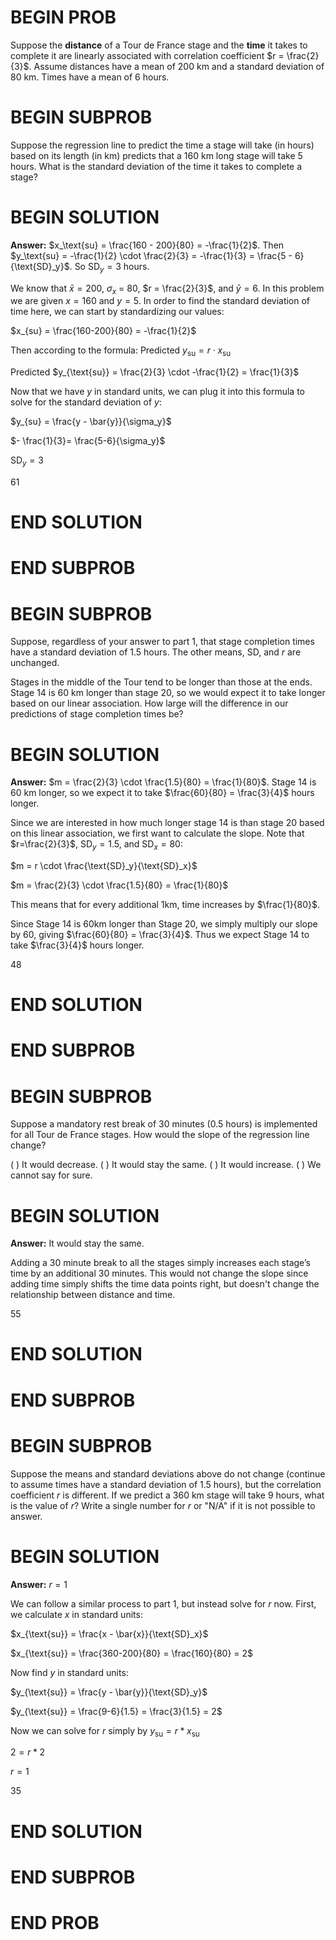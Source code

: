 # BEGIN PROB

Suppose the **distance** of a Tour de France stage and the **time** it takes to complete it are linearly associated with correlation coefficient $r = \frac{2}{3}$. Assume distances have a mean of 200 km and a standard deviation of 80 km. Times have a mean of 6 hours.

# BEGIN SUBPROB

Suppose the regression line to predict the time a stage will take (in
hours) based on its length (in km) predicts that a 160 km long stage
will take 5 hours. What is the standard deviation of the time it takes
to complete a stage?


# BEGIN SOLUTION
**Answer:** $x_\text{su} = \frac{160 - 200}{80} = -\frac{1}{2}$. Then $y_\text{su} = -\frac{1}{2} \cdot \frac{2}{3} = -\frac{1}{3} = \frac{5 - 6}{\text{SD}_y}$. So $\text{SD}_y = 3$ hours.

We know that $\bar{x} = 200$, $\sigma_x$ = 80, $r = \frac{2}{3}$, and $\bar{y} = 6$. In this problem we are given $x = 160$ and $y = 5$.
In order to find the standard deviation of time here, we can start by standardizing our values:

$x_{su} = \frac{160-200}{80} = -\frac{1}{2}$

Then according to the formula: $\text{Predicted}$ $y_{\text{su}} = r \cdot x_{\text{su}}$

$\text{Predicted}$ $y_{\text{su}} = \frac{2}{3} \cdot -\frac{1}{2} = \frac{1}{3}$

Now that we have $y$ in standard units, we can plug it into this formula to solve for the standard deviation of $y$:

$y_{su}  = \frac{y - \bar{y}}{\sigma_y}$

$- \frac{1}{3}= \frac{5-6}{\sigma_y}$

$\text{SD}_y = 3$

<average>61</average>

# END SOLUTION

# END SUBPROB

# BEGIN SUBPROB

Suppose, regardless of your answer to part 1, that stage completion times have a standard deviation of 1.5 hours. The other means, SD, and $r$ are unchanged.

Stages in the middle of the Tour tend to be longer than those at the ends. Stage 14 is 60 km longer than stage 20, so we would expect it to take longer based on our linear association. How large will the difference in our predictions of stage completion times be?

# BEGIN SOLUTION
**Answer:** $m = \frac{2}{3} \cdot \frac{1.5}{80} = \frac{1}{80}$. Stage 14 is 60 km longer, so we expect it to take $\frac{60}{80} = \frac{3}{4}$ hours longer.

Since we are interested in how much longer stage 14 is than stage 20 based on this linear association, we first want to calculate the slope. Note that $r=\frac{2}{3}$, $\text{SD}_y=1.5$, and $\text{SD}_x=80$: 

$m = r \cdot \frac{\text{SD}_y}{\text{SD}_x}$

$m = \frac{2}{3} \cdot \frac{1.5}{80} = \frac{1}{80}$

This means that for every additional 1km, time increases by $\frac{1}{80}$. 

Since Stage 14 is 60km longer than Stage 20, we simply multiply our slope by $60$, giving $\frac{60}{80} = \frac{3}{4}$. Thus we expect Stage 14 to take $\frac{3}{4}$ hours longer. 

<average>48</average>

# END SOLUTION

# END SUBPROB

# BEGIN SUBPROB

Suppose a mandatory rest break of 30 minutes (0.5 hours) is implemented for all Tour de France stages. How would the slope of the regression line change?

( ) It would decrease.
( ) It would stay the same.
( ) It would increase.
( ) We cannot say for sure.

# BEGIN SOLUTION
**Answer:** It would stay the same.

Adding a 30 minute break to all the stages simply increases each stage’s time by an additional 30 minutes. This would not change the slope since adding time simply shifts the time data points right, but doesn't change the relationship between distance and time. 

<average>55</average>

# END SOLUTION

# END SUBPROB

# BEGIN SUBPROB

Suppose the means and standard deviations above do not change (continue to assume times have a standard deviation of 1.5 hours), but the correlation coefficient $r$ is different. If we predict a 360 km stage will take 9 hours, what is the value of $r$? Write a single number for $r$ or "N/A" if it is not possible to answer.


# BEGIN SOLUTION
**Answer:** $r=1$

We can follow a similar process to part 1, but instead solve for $r$ now. First, we calculate $x$ in standard units:

$x_{\text{su}} = \frac{x - \bar{x}}{\text{SD}_x}$


$x_{\text{su}} = \frac{360-200}{80} = \frac{160}{80} = 2$

Now find $y$ in standard units:

$y_{\text{su}} = \frac{y - \bar{y}}{\text{SD}_y}$

$y_{\text{su}} = \frac{9-6}{1.5} = \frac{3}{1.5} = 2$

Now we can solve for $r$ simply by $y_{\text{su}} = r * x_{\text{su}}$

$2 = r * 2$

$r=1$

<average>35</average>

# END SOLUTION

# END SUBPROB

# END PROB